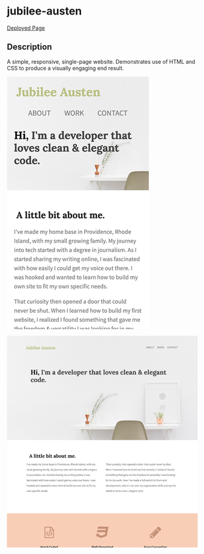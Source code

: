 # jubilee-austen

[Deployed Page](https://mtorcellini.github.io/jubilee-austen/)

## Description
A simple, responsive, single-page website. Demonstrates use of HTML and CSS to produce a visually engaging end result.

![mobile header](./screenshots/mobile-header.png?raw=true)

![desktop header](./screenshots/desktop-header.png?raw=true)